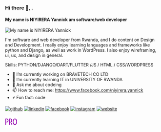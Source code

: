 ### Hi there 👋, .
#### My name is NIYIRERA Yannick am software/web developer
![My name is NIYIRERA Yannick](http://www.pramukhdigital.com/wp-content/uploads/2018/07/New-PNC-Animated-Banners.gif)

I'm software and web developer from Rwanda, and I do content on Design and Development. I really enjoy learning languages and frameworks like python and Django, as well as work in WordPress. I also enjoy wireframing, ui, ux, and design in general.

Skills: PYTHON/DJANGO/DART/FLUTTER /JS / HTML / CSS/WORDPRESS

- 🔭 I’m currently working on BRAVETECH CO LTD 
- 🌱 I’m currently learning IT in UNIVERSITY OF RWANDA 
- 💬 Ask me about codeing 
- 📫 How to reach me: https://www.facebook.com/niyirera.yannick 
- ⚡ Fun fact: code 


[<img src='https://cdn.jsdelivr.net/npm/simple-icons@3.0.1/icons/github.svg' alt='github' height='40'>](https://github.com/https://github.com/niyirerayannick/)  [<img src='https://cdn.jsdelivr.net/npm/simple-icons@3.0.1/icons/linkedin.svg' alt='linkedin' height='40'>](https://www.linkedin.com/in/https://www.linkedin.com/in/niyirera-yannick-1792471b4//)  [<img src='https://cdn.jsdelivr.net/npm/simple-icons@3.0.1/icons/facebook.svg' alt='facebook' height='40'>](https://www.facebook.com/https://www.facebook.com/niyirera.yannick)  [<img src='https://cdn.jsdelivr.net/npm/simple-icons@3.0.1/icons/instagram.svg' alt='instagram' height='40'>](https://www.instagram.com/https://www.instagram.com/niyirerayannick//)  [<img src='https://cdn.jsdelivr.net/npm/simple-icons@3.0.1/icons/icloud.svg' alt='website' height='40'>](http://bravetech.co.rw/)  

<a href='https://github.com/pricing'><img src='https://raw.githubusercontent.com/acervenky/animated-github-badges/master/assets/pro.gif' width='40' height='40'></a> 

